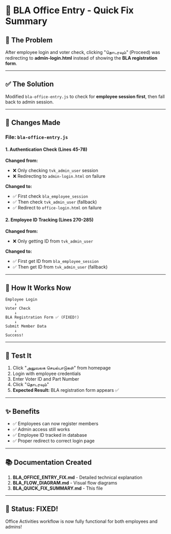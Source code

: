 # 🎯 BLA Office Entry - Quick Fix Summary

## 🐛 **The Problem**

After employee login and voter check, clicking "தொடரவும்" (Proceed) was redirecting to **admin-login.html** instead of showing the **BLA registration form**.

---

## ✅ **The Solution**

Modified `bla-office-entry.js` to check for **employee session first**, then fall back to admin session.

---

## 📝 **Changes Made**

### **File: `bla-office-entry.js`**

#### **1. Authentication Check (Lines 45-78)**

**Changed from:**
- ❌ Only checking `tvk_admin_user` session
- ❌ Redirecting to `admin-login.html` on failure

**Changed to:**
- ✅ First check `bla_employee_session`
- ✅ Then check `tvk_admin_user` (fallback)
- ✅ Redirect to `office-login.html` on failure

#### **2. Employee ID Tracking (Lines 270-285)**

**Changed from:**
- ❌ Only getting ID from `tvk_admin_user`

**Changed to:**
- ✅ First get ID from `bla_employee_session`
- ✅ Then get ID from `tvk_admin_user` (fallback)

---

## 🔄 **How It Works Now**

```
Employee Login
    ↓
Voter Check
    ↓
BLA Registration Form ✅ (FIXED!)
    ↓
Submit Member Data
    ↓
Success!
```

---

## 🧪 **Test It**

1. Click "அலுவலக செயல்பாடுகள்" from homepage
2. Login with employee credentials
3. Enter Voter ID and Part Number
4. Click "தொடரவும்"
5. **Expected Result:** BLA registration form appears ✅

---

## ✨ **Benefits**

- ✅ Employees can now register members
- ✅ Admin access still works
- ✅ Employee ID tracked in database
- ✅ Proper redirect to correct login page

---

## 📚 **Documentation Created**

1. **BLA_OFFICE_ENTRY_FIX.md** - Detailed technical explanation
2. **BLA_FLOW_DIAGRAM.md** - Visual flow diagrams
3. **BLA_QUICK_FIX_SUMMARY.md** - This file

---

## 🎉 **Status: FIXED!**

Office Activities workflow is now fully functional for both employees and admins!
